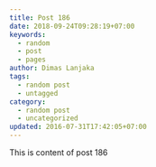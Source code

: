 ```yaml
---
title: Post 186
date: 2018-09-24T09:28:19+07:00
keywords:
  - random
  - post
  - pages
author: Dimas Lanjaka
tags:
  - random post
  - untagged
category:
  - random post
  - uncategorized
updated: 2016-07-31T17:42:05+07:00
---
```

This is content of post 186